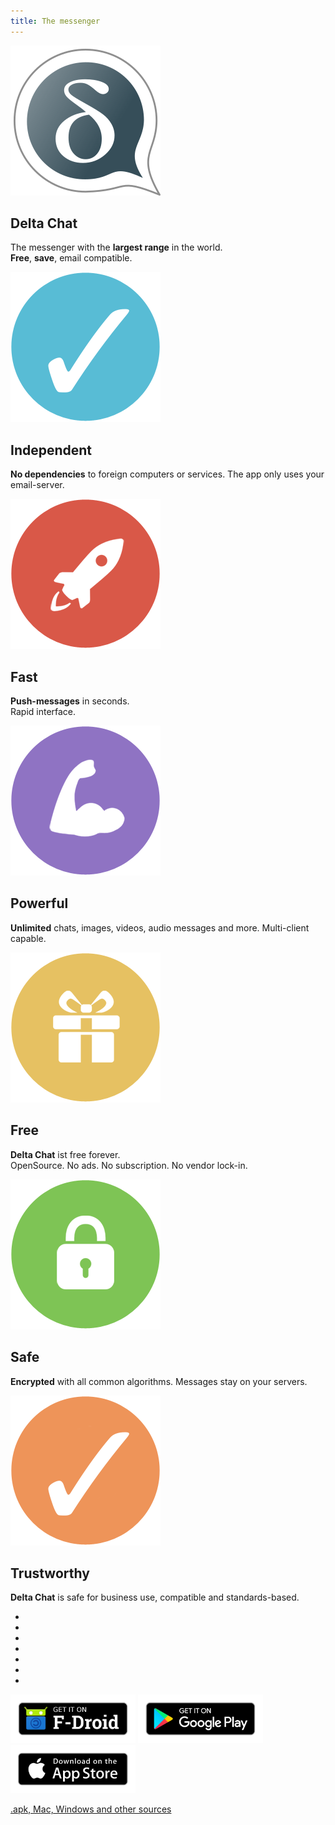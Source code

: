```yaml
---
title: The messenger
---
```


<!-- The content slider must have exactly 7 pages! -->
<!-- START OF CONTENT SLIDER -->
<link rel="stylesheet" property="stylesheet" href="/public/layout/content-slider.css" type="text/css" />
<div id="contentContainer"><div id="contentWrapper">

<div>
   <img src="../public/images/home/intro1.png" alt="" />
   <h2>Delta Chat</h2>
   <p>The messenger with the <b>largest range</b> in the world.<br/><b>Free</b>, <b>save</b>,  email compatible.</p>
</div>

<div>
   <img src="../public/images/home/intro2.png" alt="" />
   <h2>Independent</h2>
   <p><b>No dependencies</b> to foreign computers or services. The app only uses your email-server.</p>
</div>

<div>
   <img src="../public/images/home/intro3.png" alt="" />
   <h2>Fast</h2>
   <p><b>Push-messages</b> in seconds.<br/>Rapid interface.</p>
</div>

<div>
   <img src="../public/images/home/intro4.png" alt="" />
   <h2>Powerful</h2>
   <p><b>Unlimited</b> chats, images, videos, audio messages and more. Multi-client capable.</p>
</div>

<div>
   <img src="../public/images/home/intro5.png" alt="" />
   <h2>Free</h2>
   <p><b>Delta Chat</b> ist free forever.<br/>OpenSource. No ads. No subscription. No vendor lock-in.</p>
</div>

<div>
   <img src="../public/images/home/intro6.png" alt="" />
   <h2>Safe</h2>
   <p><b>Encrypted</b> with all common algorithms. Messages stay on your servers.</p>
</div>

<div>
   <img src="../public/images/home/intro7.png" alt="" />
   <h2>Trustworthy</h2>
   <p><b>Delta Chat</b> is safe for business use, compatible and standards-based.</p>
</div>

</div></div>

<div id="navLinks">
  <ul>
    <li class="itemLinks" data-pos="0"></li>
    <li class="itemLinks" data-pos="1"></li>
    <li class="itemLinks" data-pos="2"></li>
    <li class="itemLinks" data-pos="3"></li>
    <li class="itemLinks" data-pos="4"></li>
    <li class="itemLinks" data-pos="5"></li>
    <li class="itemLinks" data-pos="6"></li>
  </ul>
</div>

<script src="/public/layout/content-slider.js"></script>
<!-- END OF CONTENT SLIDER -->

[<img src="../public/images/home/get-it-on-fdroid.png" alt="Get it on F-Droid" width="200" />](download)
[<img src="../public/images/home/get-it-on-gplay.png" alt="Get it on Google Play" width="200" />](download)
[<img src="../public/images/home/get-it-on-ios.png" alt="Download on Apple AppStore" width="200" />](download)

[.apk, Mac, Windows and other sources](download)

